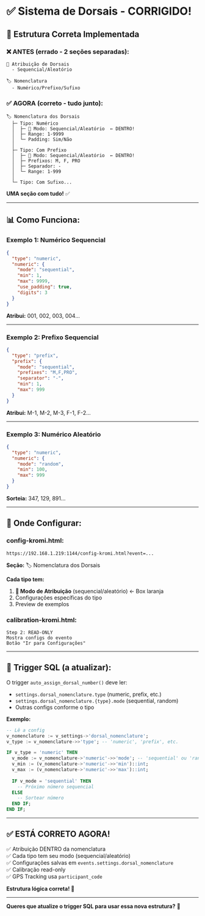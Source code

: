 # ✅ Sistema de Dorsais - CORRIGIDO!

## 🎯 Estrutura Correta Implementada

### ❌ ANTES (errado - 2 seções separadas):
```
🔢 Atribuição de Dorsais
  - Sequencial/Aleatório

🏷️ Nomenclatura
  - Numérico/Prefixo/Sufixo
```

### ✅ AGORA (correto - tudo junto):
```
🏷️ Nomenclatura dos Dorsais
  ├─ Tipo: Numérico
  │  ├─ 🎯 Modo: Sequencial/Aleatório  ← DENTRO!
  │  ├─ Range: 1-9999
  │  └─ Padding: Sim/Não
  │
  ├─ Tipo: Com Prefixo
  │  ├─ 🎯 Modo: Sequencial/Aleatório  ← DENTRO!
  │  ├─ Prefixos: M, F, PRO
  │  ├─ Separador: -
  │  └─ Range: 1-999
  │
  └─ Tipo: Com Sufixo...
```

**UMA seção com tudo!** ✅

---

## 📊 Como Funciona:

### **Exemplo 1: Numérico Sequencial**
```json
{
  "type": "numeric",
  "numeric": {
    "mode": "sequential",
    "min": 1,
    "max": 9999,
    "use_padding": true,
    "digits": 3
  }
}
```
**Atribui:** 001, 002, 003, 004...

---

### **Exemplo 2: Prefixo Sequencial**
```json
{
  "type": "prefix",
  "prefix": {
    "mode": "sequential",
    "prefixes": "M,F,PRO",
    "separator": "-",
    "min": 1,
    "max": 999
  }
}
```
**Atribui:** M-1, M-2, M-3, F-1, F-2...

---

### **Exemplo 3: Numérico Aleatório**
```json
{
  "type": "numeric",
  "numeric": {
    "mode": "random",
    "min": 100,
    "max": 999
  }
}
```
**Sorteia:** 347, 129, 891...

---

## 🔧 Onde Configurar:

### **config-kromi.html:**
```
https://192.168.1.219:1144/config-kromi.html?event=...
```

**Seção:** 🏷️ Nomenclatura dos Dorsais

**Cada tipo tem:**
1. **🎯 Modo de Atribuição** (sequencial/aleatório) ← Box laranja
2. Configurações específicas do tipo
3. Preview de exemplos

### **calibration-kromi.html:**
```
Step 2: READ-ONLY
Mostra configs do evento
Botão "Ir para Configurações"
```

---

## 📝 Trigger SQL (a atualizar):

O trigger `auto_assign_dorsal_number()` deve ler:
- `settings.dorsal_nomenclature.type` (numeric, prefix, etc.)
- `settings.dorsal_nomenclature.{type}.mode` (sequential, random)
- Outras configs conforme o tipo

**Exemplo:**
```sql
-- Lê a config
v_nomenclature := v_settings->'dorsal_nomenclature';
v_type := v_nomenclature->>'type'; -- 'numeric', 'prefix', etc.

IF v_type = 'numeric' THEN
  v_mode := v_nomenclature->'numeric'->>'mode'; -- 'sequential' ou 'random'
  v_min := (v_nomenclature->'numeric'->>'min')::int;
  v_max := (v_nomenclature->'numeric'->>'max')::int;
  
  IF v_mode = 'sequential' THEN
    -- Próximo número sequencial
  ELSE
    -- Sortear número
  END IF;
END IF;
```

---

## ✅ ESTÁ CORRETO AGORA!

✅ Atribuição DENTRO da nomenclatura  
✅ Cada tipo tem seu modo (sequencial/aleatório)  
✅ Configurações salvas em `events.settings.dorsal_nomenclature`  
✅ Calibração read-only  
✅ GPS Tracking usa `participant_code`  

**Estrutura lógica correta! 🎊**

---

**Queres que atualize o trigger SQL para usar essa nova estrutura?** 🔧

